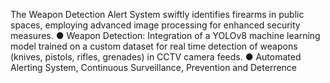 The Weapon Detection Alert System swiftly identifies firearms in public spaces, employing advanced image processing
for enhanced security measures.
● Weapon Detection: Integration of a YOLOv8 machine learning model trained on a custom dataset for real time
detection of weapons (knives, pistols, rifles, grenades) in CCTV camera feeds.
● Automated Alerting System, Continuous Surveillance, Prevention and Deterrence
